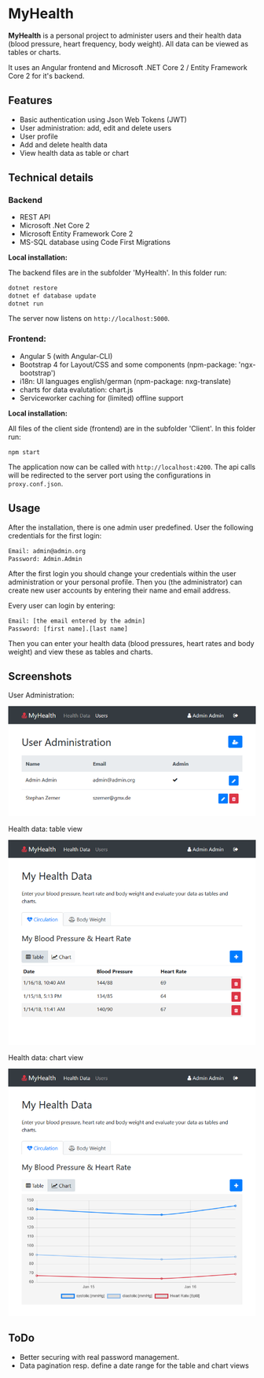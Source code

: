 # MyHealth
**MyHealth** is a personal project to administer users and their health data (blood pressure, heart frequency, body weight). All data can be viewed as tables or charts.

It uses an Angular frontend and Microsoft .NET Core 2 / Entity Framework Core 2 for it's backend.

## Features

* Basic authentication using Json Web Tokens (JWT)
* User administration: add, edit and delete users
* User profile
* Add and delete health data
* View health data as table or chart

## Technical details
### Backend ###
* REST API
* Microsoft .Net Core 2
* Microsoft Entity Framework Core 2
* MS-SQL database using Code First Migrations

**Local installation:**

The backend files are in the subfolder 'MyHealth'. In this folder run:
```
dotnet restore
dotnet ef database update
dotnet run
```
The server now listens on `http://localhost:5000`.

### Frontend:
* Angular 5 (with Angular-CLI)
* Bootstrap 4 for Layout/CSS and some components (npm-package: 'ngx-bootstrap')
* i18n: UI languages english/german (npm-package: nxg-translate)
* charts for data evalutation: chart.js
* Serviceworker caching for (limited) offline support

**Local installation:**

All files of the client side (frontend) are in the subfolder 'Client'. In this folder run:
```
npm start
```
The application now can be called with `http://localhost:4200`. The api calls will be redirected to the server port using the configurations in `proxy.conf.json`.
## Usage
After the installation, there is one admin user predefined. User the following credentials for the first login:
```
Email: admin@admin.org
Password: Admin.Admin
```

After the first login you should change your credentials within the user administration or your personal profile.
Then you (the administrator) can create new user accounts by entering their name and email address.

Every user can login by entering:
```
Email: [the email entered by the admin]
Password: [first name].[last name]
```
Then you can enter your health data (blood pressures, heart rates and body weight) and view these as tables and charts.
## Screenshots
User Administration:

![User Administration](https://github.com/szerner/my-health/blob/master/screenshots/admin-user.png)

Health data: table view

![Data Table View](https://github.com/szerner/my-health/blob/master/screenshots/data-table.png)

Health data: chart view

![Data Chart View](https://github.com/szerner/my-health/blob/master/screenshots/data-chart.png)
## ToDo
* Better securing with real password management.
* Data pagination resp. define a date range for the table and chart views